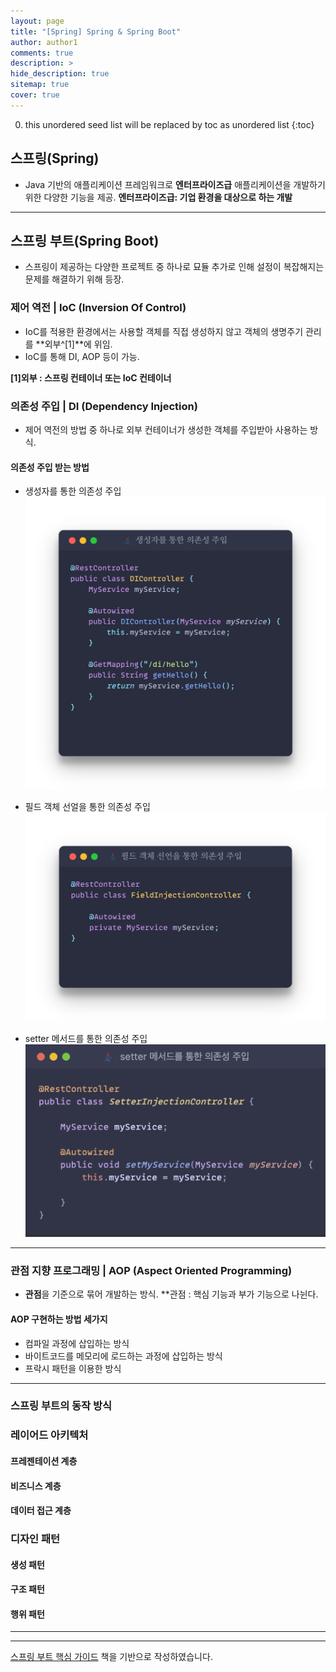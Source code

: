 ```yaml
---
layout: page
title: "[Spring] Spring & Spring Boot"
author: author1
comments: true
description: >
hide_description: true
sitemap: true
cover: true
---
```


0. this unordered seed list will be replaced by toc as unordered list 
{:toc}

## 스프링(Spring)
- Java 기반의 애플리케이션 프레임워크로 **엔터프라이즈급** 애플리케이션을 개발하기 위한 다양한 기능을 제공.
**엔터프라이즈급: 기업 환경을 대상으로 하는 개발**
<hr>

## 스프링 부트(Spring Boot)
- 스프링이 제공하는 다양한 프로젝트 중 하나로 묘듈 추가로 인해 설정이 복잡해지는 문제를 해결하기 위해 등장.

### 제어 역전 | IoC (Inversion Of Control)

- IoC를 적용한 환경에서는 사용할 객체를 직접 생성하지 않고 객체의 생명주기 관리를 **외부^[1]**에 위임.
- IoC를 통해 DI, AOP 등이 가능.

**[1]외부 : 스프링 컨테이너 또는 IoC 컨테이너**<br>

### 의존성 주입 | DI (Dependency Injection)
- 제어 역전의 방법 중 하나로 외부 컨테이너가 생성한 객체를 주입받아 사용하는 방식.

#### 의존성 주입 받는 방법
- 생성자를 통한 의존성 주입
![image](/assets/study/spring/springBoot/di_constructor.png)

- 필드 객체 선얼을 통한 의존성 주입
![image](/assets/study/spring/springBoot/di_field.png)

- setter 메서드를 통한 의존성 주입
![image](/assets/study/spring/springBoot/di_setter.png)
<hr>

### 관점 지향 프로그래밍 | AOP (Aspect Oriented Programming)
- **관점**을 기준으로 묶어 개발하는 방식.
**관점 : 핵심 기능과 부가 기능으로 나뉜다.

#### AOP 구현하는 방법 세가지
- 컴파일 과정에 삽입하는 방식
- 바이트코드를 메모리에 로드하는 과정에 삽입하는 방식
- 프락시 패턴을 이용한 방식

<hr>

### 스프링 부트의 동작 방식

### 레이어드 아키텍처
#### 프레젠테이션 계층
#### 비즈니스 계층
#### 데이터 접근 계층
### 디자인 패턴
#### 생성 패턴
#### 구조 패턴
#### 행위 패턴

<hr>


<hr>
<a href="https://www.aladin.co.kr/shop/wproduct.aspx?ItemId=296591989">스프링 부트 핵심 가이드</a> 책을 기반으로 작성하였습니다.